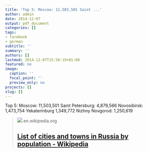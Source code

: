 ```yaml
---
title: 'Top 5: Moscow: 11,503,501 Saint ...'
author: admin
date: 2014-12-07
output: pdf_document
categories: []
tags:
- facebook
- german
subtitle: ''
summary: ''
authors: []
lastmod: 2014-12-07T15:50:19+01:00
featured: no
image:
  caption: ''
  focal_point: ''
  preview_only: no
projects: []
slug: []
---
```

Top 5:
Moscow:	11,503,501
Saint Petersburg: 4,879,566
Novosibirsk: 1,473,754
Yekaterinburg	1,349,772
Nizhny Novgorod: 1,250,619
> [![](https://upload.wikimedia.org/wikipedia/commons/thumb/6/6a/Federal_subjects_of_Russia_by_population_dencity_edited.svg/1200px-Federal_subjects_of_Russia_by_population_dencity_edited.svg.png)](http://en.wikipedia.org/wiki/List_of_cities_and_towns_in_Russia_by_population)
> en.wikipedia.org
> ## [List of cities and towns in Russia by population - Wikipedia](http://en.wikipedia.org/wiki/List_of_cities_and_towns_in_Russia_by_population)
>

